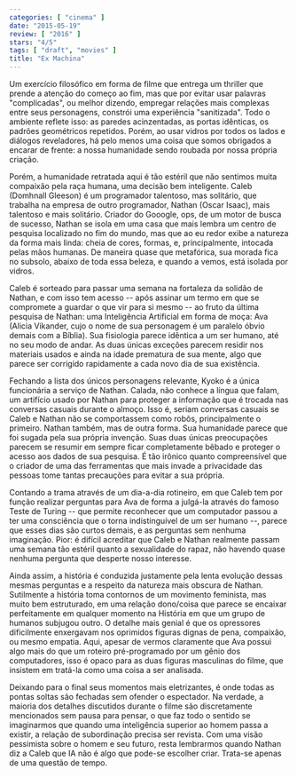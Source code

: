 ```yaml
---
categories: [ "cinema" ]
date: "2015-05-19"
review: [ "2016" ]
stars: "4/5"
tags: [ "draft", "movies" ]
title: "Ex Machina"
---
```

Um exercício filosófico em forma de filme que entrega um thriller que
prende a atenção do começo ao fim, mas que por evitar usar palavras
"complicadas", ou melhor dizendo, empregar relações mais complexas
entre seus personagens, constrói uma experiência "sanitizada". Todo o
ambiente reflete isso: as paredes acinzentadas, as portas idênticas,
os padrões geométricos repetidos. Porém, ao usar vidros por todos
os lados e diálogos reveladores, há pelo menos uma coisa que somos
obrigados a encarar de frente: a nossa humanidade sendo roubada por
nossa própria criação.

Porém, a humanidade retratada aqui é tão estéril que não sentimos
muita compaixão pela raça humana, uma decisão bem inteligente. Caleb
(Domhnall Gleeson) é um programador talentoso, mas solitário, que
trabalha na empresa de outro programador, Nathan (Oscar Isaac), mais
talentoso e mais solitário. Criador do Gooogle, ops, de um motor de
busca de sucesso, Nathan se isola em uma casa que mais lembra um centro
de pesquisa localizado no fim do mundo, mas que ao eu redor exibe a
natureza da forma mais linda: cheia de cores, formas, e, principalmente,
intocada pelas mãos humanas. De maneira quase que metafórica, sua
morada fica no subsolo, abaixo de toda essa beleza, e quando a vemos,
está isolada por vidros.

Caleb é sorteado para passar uma semana na fortaleza da solidão
de Nathan, e com isso tem acesso -- após assinar um termo em que se
compromete a guardar o que vir para si mesmo -- ao fruto da última
pesquisa de Nathan: uma Inteligência Artificial em forma de moça: Ava
(Alicia Vikander, cujo o nome de sua personagem é um paralelo óbvio
demais com a Bíblia). Sua fisiologia parece idêntica a um ser humano,
até no seu modo de andar. As duas únicas exceções parecem residir
nos materiais usados e ainda na idade prematura de sua mente, algo que
parece ser corrigido rapidamente a cada novo dia de sua existência.

Fechando a lista dos únicos personagens relevante, Kyoko é a única
funcionária a serviço de Nathan. Calada, não conhece a língua que
falam, um artifício usado por Nathan para proteger a informação que é
trocada nas conversas casuais durante o almoço. Isso é, seriam conversas
casuais se Caleb e Nathan não se comportassem como robôs, principalmente
o primeiro. Nathan também, mas de outra forma. Sua humanidade parece que
foi sugada pela sua própria invenção. Suas duas únicas preocupações
parecem se resumir em sempre ficar completamente bêbado e proteger o
acesso aos dados de sua pesquisa. É tão irônico quanto compreensível
que o criador de uma das ferramentas que mais invade a privacidade das
pessoas tome tantas precauções para evitar a sua própria.

Contando a trama através de um dia-a-dia rotineiro, em que Caleb tem
por função realizar perguntas para Ava de forma a julgá-la através
do famoso Teste de Turing -- que permite reconhecer que um computador
passou a ter uma consciência que o torna indistinguível de um ser
humano --, parece que esses dias são curtos demais, e as perguntas sem
nenhuma imaginação. Pior: é difícil acreditar que Caleb e Nathan
realmente passam uma semana tão estéril quanto a sexualidade do rapaz,
não havendo quase nenhuma pergunta que desperte nosso interesse.

Ainda assim, a história é conduzida justamente pela lenta evolução
dessas mesmas perguntas e a respeito da natureza mais obscura de
Nathan. Sutilmente a história toma contornos de um movimento feminista,
mas muito bem estruturado, em uma relação dono/coisa que parece se
encaixar perfeitamente em qualquer momento na História em que um grupo
de humanos subjugou outro. O detalhe mais genial é que os opressores
dificilmente enxergavam nos oprimidos figuras dignas de pena, compaixão,
ou mesmo empatia. Aqui, apesar de vermos claramente que Ava possui algo
mais do que um roteiro pré-programado por um gênio dos computadores,
isso é opaco para as duas figuras masculinas do filme, que insistem em
tratá-la como uma coisa a ser analisada.

Deixando para o final seus momentos mais eletrizantes, é onde todas
as pontas soltas são fechadas sem ofender o espectador. Na verdade,
a maioria dos detalhes discutidos durante o filme são discretamente
mencionados sem pausa para pensar, o que faz todo o sentido se imaginarmos
que quando uma inteligência superior ao homem passa a existir,
a relação de subordinação precisa ser revista. Com uma visão
pessimista sobre o homem e seu futuro, resta lembrarmos quando Nathan
diz a Caleb que IA não é algo que pode-se escolher criar. Trata-se
apenas de uma questão de tempo.
